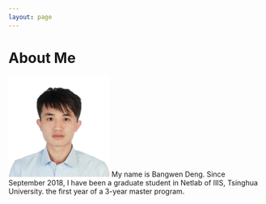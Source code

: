 ```yaml
---
layout: page
---
```


# About Me

<img src="/images/bangwen.jpg" class="floatpic" width="200" height="200">
My name is Bangwen Deng.  
Since September 2018, I have been a graduate student in Netlab of IIIS, Tsinghua University.
the first year of a 3-year master program.  



